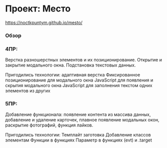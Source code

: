 # Проект: Место
https://noctkpuntym.github.io/mesto/
### Обзор

### 4ПР:
Верстка разношерстных элементов и их позиционирование. Открытие и закрытие модального окна. Подстановка текстовых данных.

Пригодились технологии:
адаптивная верстка
Фиксированное позиционирование для модального окна
JavaScript для появления и скрытия модального окна
JavaScript для заполнения текстом одних элементов из других

### 5ПР:
Добавление функционала: появление контента из массива данных, добавление и удаление карточек, плавное появление модальных окон, раскрытие фотографий, функция лайков.

Пригодились технологии:
Темплайт заготовка
Добавление классов элементам
Функции в функциях
Параметр в функциях (evt) и .target